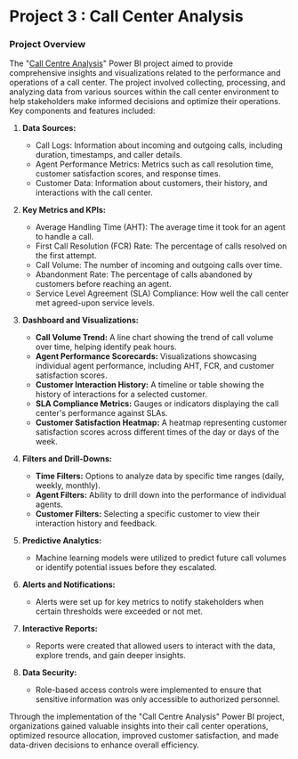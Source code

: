 # Project 3 : Call Center Analysis
### Project Overview
The "[Call Centre Analysis](https://github.com/OLUJUWON-OMOTOBA/Project-3/blob/main/Call%20Centre%20Analysis.pbix)" Power BI project aimed to provide comprehensive insights and visualizations related to the performance and operations of a call center. The project involved collecting, processing, and analyzing data from various sources within the call center environment to help stakeholders make informed decisions and optimize their operations. Key components and features included:

1. **Data Sources:**
   - Call Logs: Information about incoming and outgoing calls, including duration, timestamps, and caller details.
   - Agent Performance Metrics: Metrics such as call resolution time, customer satisfaction scores, and response times.
   - Customer Data: Information about customers, their history, and interactions with the call center.

2. **Key Metrics and KPIs:**
   - Average Handling Time (AHT): The average time it took for an agent to handle a call.
   - First Call Resolution (FCR) Rate: The percentage of calls resolved on the first attempt.
   - Call Volume: The number of incoming and outgoing calls over time.
   - Abandonment Rate: The percentage of calls abandoned by customers before reaching an agent.
   - Service Level Agreement (SLA) Compliance: How well the call center met agreed-upon service levels.

3. **Dashboard and Visualizations:**
   - **Call Volume Trend:** A line chart showing the trend of call volume over time, helping identify peak hours.
   - **Agent Performance Scorecards:** Visualizations showcasing individual agent performance, including AHT, FCR, and customer satisfaction scores.
   - **Customer Interaction History:** A timeline or table showing the history of interactions for a selected customer.
   - **SLA Compliance Metrics:** Gauges or indicators displaying the call center's performance against SLAs.
   - **Customer Satisfaction Heatmap:** A heatmap representing customer satisfaction scores across different times of the day or days of the week.

4. **Filters and Drill-Downs:**
   - **Time Filters:** Options to analyze data by specific time ranges (daily, weekly, monthly).
   - **Agent Filters:** Ability to drill down into the performance of individual agents.
   - **Customer Filters:** Selecting a specific customer to view their interaction history and feedback.

5. **Predictive Analytics:**
   - Machine learning models were utilized to predict future call volumes or identify potential issues before they escalated.

6. **Alerts and Notifications:**
   - Alerts were set up for key metrics to notify stakeholders when certain thresholds were exceeded or not met.

7. **Interactive Reports:**
   - Reports were created that allowed users to interact with the data, explore trends, and gain deeper insights.

8. **Data Security:**
   - Role-based access controls were implemented to ensure that sensitive information was only accessible to authorized personnel.

Through the implementation of the "Call Centre Analysis" Power BI project, organizations gained valuable insights into their call center operations, optimized resource allocation, improved customer satisfaction, and made data-driven decisions to enhance overall efficiency.
